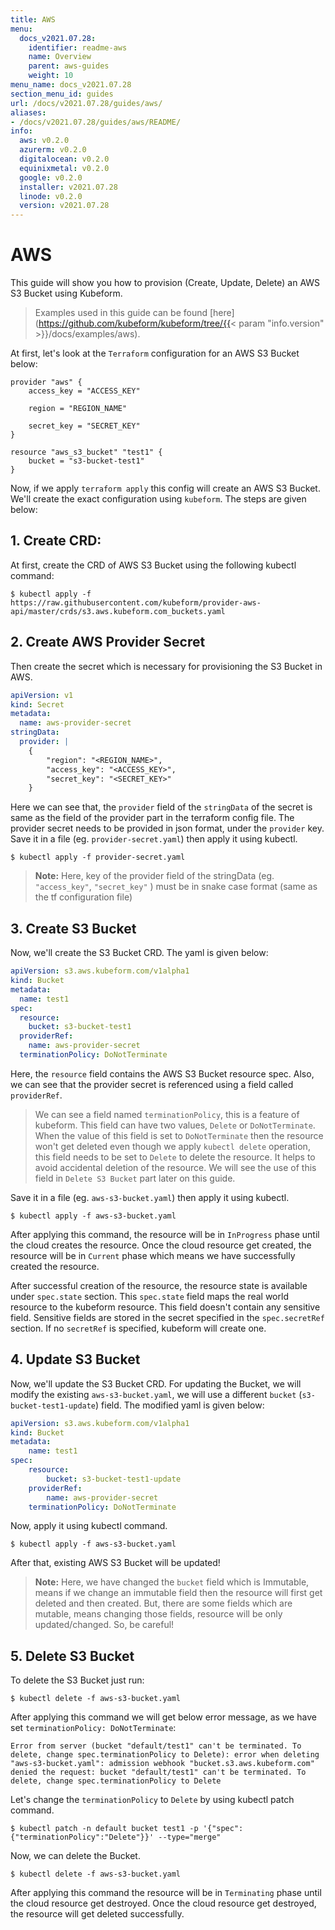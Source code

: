 ```yaml
---
title: AWS
menu:
  docs_v2021.07.28:
    identifier: readme-aws
    name: Overview
    parent: aws-guides
    weight: 10
menu_name: docs_v2021.07.28
section_menu_id: guides
url: /docs/v2021.07.28/guides/aws/
aliases:
- /docs/v2021.07.28/guides/aws/README/
info:
  aws: v0.2.0
  azurerm: v0.2.0
  digitalocean: v0.2.0
  equinixmetal: v0.2.0
  google: v0.2.0
  installer: v2021.07.28
  linode: v0.2.0
  version: v2021.07.28
---
```


# AWS

This guide will show you how to provision (Create, Update, Delete) an AWS S3 Bucket using Kubeform.

> Examples used in this guide can be found [here](https://github.com/kubeform/kubeform/tree/{{< param "info.version" >}}/docs/examples/aws).

At first, let's look at the `Terraform` configuration for an AWS S3 Bucket below:

```
provider "aws" {
    access_key = "ACCESS_KEY"

    region = "REGION_NAME"

    secret_key = "SECRET_KEY"
}

resource "aws_s3_bucket" "test1" {
    bucket = "s3-bucket-test1"
}
```

Now, if we apply `terraform apply` this config will create an AWS S3 Bucket. We'll create the exact configuration using `kubeform`. The steps are given below:

## 1. Create CRD:

At first, create the CRD of AWS S3 Bucket using the following kubectl command:

```console
$ kubectl apply -f https://raw.githubusercontent.com/kubeform/provider-aws-api/master/crds/s3.aws.kubeform.com_buckets.yaml
```

## 2. Create AWS Provider Secret

Then create the secret which is necessary for provisioning the S3 Bucket in AWS.

```yaml
apiVersion: v1
kind: Secret
metadata:
  name: aws-provider-secret
stringData:
  provider: |
    {
        "region": "<REGION_NAME>",
        "access_key": "<ACCESS_KEY>",
        "secret_key": "<SECRET_KEY>"
    }
```

Here we can see that, the `provider` field of the `stringData` of the secret is same as the field of the provider part in the terraform config file. The provider secret needs to be provided in json format, under the `provider` key. Save it in a file (eg. `provider-secret.yaml`) then apply it using kubectl.

```console
$ kubectl apply -f provider-secret.yaml
```

> **Note:** Here, key of the provider field of the stringData (eg. `"access_key"`, `"secret_key"` ) must be in snake case format (same as the tf configuration file)

## 3. Create S3 Bucket

Now, we'll create the S3 Bucket CRD. The yaml is given below:

```yaml
apiVersion: s3.aws.kubeform.com/v1alpha1
kind: Bucket
metadata:
  name: test1
spec:
  resource:
    bucket: s3-bucket-test1
  providerRef:
    name: aws-provider-secret
  terminationPolicy: DoNotTerminate
```

Here, the `resource` field contains the AWS S3 Bucket resource spec. Also, we can see that the provider secret is referenced using a field called `providerRef`.

> We can see a field named `terminationPolicy`, this is a feature of kubeform. This field can have two values, `Delete` or `DoNotTerminate`. When the value of this field is set to `DoNotTerminate` then the resource won't get deleted even though we apply `kubectl delete` operation, this field needs to be set to `Delete` to delete the resource. It helps to avoid accidental deletion of the resource. We will see the use of this field in `Delete S3 Bucket` part later on this guide. 

Save it in a file (eg. `aws-s3-bucket.yaml`) then apply it using kubectl.

```console
$ kubectl apply -f aws-s3-bucket.yaml
```

After applying this command, the resource will be in `InProgress` phase until the cloud creates the resource. Once the cloud resource get created, the resource will be in `Current` phase which means we have successfully created the resource.

After successful creation of the resource, the resource state is available under `spec.state` section. This `spec.state` field maps the real world resource to the kubeform resource. This field doesn't contain any sensitive field. Sensitive fields are stored in the secret specified in the `spec.secretRef` section. If no `secretRef` is specified, kubeform will create one.


## 4. Update S3 Bucket

Now, we'll update the S3 Bucket CRD. For updating the Bucket, we will modify the existing `aws-s3-bucket.yaml`, we will use a different `bucket` (`s3-bucket-test1-update`) field. The modified yaml is given below:

```yaml
apiVersion: s3.aws.kubeform.com/v1alpha1
kind: Bucket
metadata:
    name: test1
spec:
    resource:
        bucket: s3-bucket-test1-update
    providerRef:
        name: aws-provider-secret
    terminationPolicy: DoNotTerminate
```

Now, apply it using kubectl command.

```console
$ kubectl apply -f aws-s3-bucket.yaml
```

After that, existing AWS S3 Bucket will be updated!

> **Note:** Here, we have changed the `bucket` field which is Immutable, means if we change an immutable field then the resource will first get deleted and then created. But, there are some fields which are mutable, means changing those fields, resource will be only updated/changed. So, be careful!

## 5. Delete S3 Bucket

To delete the S3 Bucket just run:

```console
$ kubectl delete -f aws-s3-bucket.yaml
```

After applying this command we will get below error message, as we have set `terminationPolicy: DoNotTerminate`:

```text
Error from server (bucket "default/test1" can't be terminated. To delete, change spec.terminationPolicy to Delete): error when deleting "aws-s3-bucket.yaml": admission webhook "bucket.s3.aws.kubeform.com" denied the request: bucket "default/test1" can't be terminated. To delete, change spec.terminationPolicy to Delete
```

Let's change the `terminationPolicy` to `Delete` by using kubectl patch command.

```console
$ kubectl patch -n default bucket test1 -p '{"spec":{"terminationPolicy":"Delete"}}' --type="merge"
```

Now, we can delete the Bucket.

```console
$ kubectl delete -f aws-s3-bucket.yaml
```

After applying this command the resource will be in `Terminating` phase until the cloud resource get destroyed. Once the cloud resource get destroyed, the resource will get deleted successfully. 



